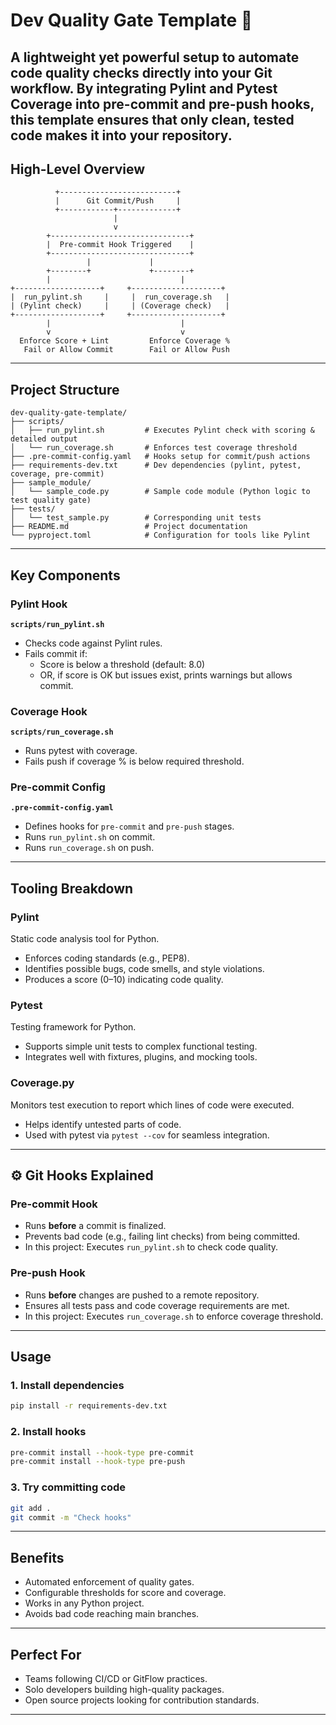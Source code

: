 # Dev Quality Gate Template 🚀

A lightweight yet powerful setup to automate code quality checks directly into your Git workflow. By integrating Pylint and Pytest Coverage into pre-commit and pre-push hooks, this template ensures that only clean, tested code makes it into your repository.
---

## High-Level Overview

```
          +--------------------------+
          |      Git Commit/Push     |
          +------------+-------------+
                       |
                       v
        +-------------------------------+
        |  Pre-commit Hook Triggered    |
        +-------------------------------+
                 |             |
        +--------+             +--------+
        |                             |
+-------------------+     +--------------------+
|  run_pylint.sh     |     |  run_coverage.sh   |
| (Pylint check)     |     | (Coverage check)   |
+-------------------+     +--------------------+
        |                             |
        v                             v
  Enforce Score + Lint         Enforce Coverage %
   Fail or Allow Commit        Fail or Allow Push
```

---

## Project Structure

```
dev-quality-gate-template/
├── scripts/
│   ├── run_pylint.sh         # Executes Pylint check with scoring & detailed output
│   └── run_coverage.sh       # Enforces test coverage threshold
├── .pre-commit-config.yaml   # Hooks setup for commit/push actions
├── requirements-dev.txt      # Dev dependencies (pylint, pytest, coverage, pre-commit)
├── sample_module/
│   └── sample_code.py        # Sample code module (Python logic to test quality gate)
├── tests/
│   └── test_sample.py        # Corresponding unit tests
├── README.md                 # Project documentation
└── pyproject.toml            # Configuration for tools like Pylint
```

---

##  Key Components

### Pylint Hook

**`scripts/run_pylint.sh`**

- Checks code against Pylint rules.
- Fails commit if:
  - Score is below a threshold (default: 8.0)
  - OR, if score is OK but issues exist, prints warnings but allows commit.

### Coverage Hook

**`scripts/run_coverage.sh`**

- Runs pytest with coverage.
- Fails push if coverage % is below required threshold.

### Pre-commit Config

**`.pre-commit-config.yaml`**

- Defines hooks for `pre-commit` and `pre-push` stages.
- Runs `run_pylint.sh` on commit.
- Runs `run_coverage.sh` on push.

---

## Tooling Breakdown

### Pylint
Static code analysis tool for Python.
- Enforces coding standards (e.g., PEP8).
- Identifies possible bugs, code smells, and style violations.
- Produces a score (0–10) indicating code quality.

### Pytest
Testing framework for Python.
- Supports simple unit tests to complex functional testing.
- Integrates well with fixtures, plugins, and mocking tools.

###  Coverage.py
Monitors test execution to report which lines of code were executed.
- Helps identify untested parts of code.
- Used with pytest via `pytest --cov` for seamless integration.

---

## ⚙️ Git Hooks Explained

### Pre-commit Hook
- Runs **before** a commit is finalized.
- Prevents bad code (e.g., failing lint checks) from being committed.
- In this project: Executes `run_pylint.sh` to check code quality.

### Pre-push Hook
- Runs **before** changes are pushed to a remote repository.
- Ensures all tests pass and code coverage requirements are met.
- In this project: Executes `run_coverage.sh` to enforce coverage threshold.

---

## Usage

### 1. Install dependencies

```bash
pip install -r requirements-dev.txt
```

### 2. Install hooks

```bash
pre-commit install --hook-type pre-commit
pre-commit install --hook-type pre-push
```

### 3. Try committing code

```bash
git add .
git commit -m "Check hooks"
```

---

## Benefits

- Automated enforcement of quality gates.
- Configurable thresholds for score and coverage.
- Works in any Python project.
- Avoids bad code reaching main branches.

---

## Perfect For

- Teams following CI/CD or GitFlow practices.
- Solo developers building high-quality packages.
- Open source projects looking for contribution standards.

---



